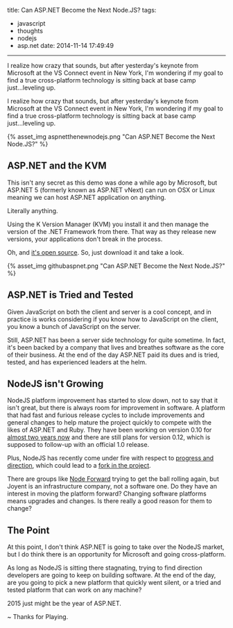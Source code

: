 title: Can ASP.NET Become the Next Node.JS?
tags:
  - javascript
  - thoughts
  - nodejs
  - asp.net
date: 2014-11-14 17:49:49
---
I realize how crazy that sounds, but after yesterday&#39;s keynote from Microsoft at the VS Connect event in New York, I&#39;m wondering if my goal to find a true cross-platform technology is sitting back at base camp just...leveling up.
<!-- more -->

I realize how crazy that sounds, but after yesterday's keynote from Microsoft at the VS Connect event in New York, I'm wondering if my goal to find a true cross-platform technology is sitting back at base camp just...leveling up.

{% asset_img aspnetthenewnodejs.png "Can ASP.NET Become the Next Node.JS?" %}

## ASP.NET and the KVM

This isn't any secret as this demo was done a while ago by Microsoft, but ASP.NET 5 (formerly known as ASP.NET vNext) can run on OSX or Linux meaning we can host ASP.NET application on anything.

Literally anything.

Using the K Version Manager (KVM) you install it and then manage the version of the .NET Framework from there. That way as they release new versions, your applications don't break in the process.

Oh, and [it's open source](https://github.com/aspnet/home). So, just download it and take a look.

{% asset_img githubaspnet.png "Can ASP.NET Become the Next Node.JS?" %}

## ASP.NET is Tried and Tested

Given JavaScript on both the client and server is a cool concept, and in practice is works considering if you know how to JavaScript on the client, you know a bunch of JavaScript on the server.

Still, ASP.NET has been a server side technology for quite sometime. In fact, it's been backed by a company that lives and breathes software as the core of their business. At the end of the day ASP.NET paid its dues and is tried, tested, and has experienced leaders at the helm.

## NodeJS isn't Growing

NodeJS platform improvement has started to slow down, not to say that it isn't great, but there is always room for improvement in software. A platform that had fast and furious release cycles to include improvements and general changes to help mature the project quickly to compete with the likes of ASP.NET and Ruby. They have been working on version 0.10 for [almost two years now](http://blog.nodejs.org/2013/03/11/node-v0-10-0-stable/) and there are still plans for version 0.12, which is supposed to follow-up with an official 1.0 release.

Plus, NodeJS has recently come under fire with respect to [progress and direction](http://readwrite.com/2014/11/12/node-js-joyent-possible-fork-schism), which could lead to a [fork in the project](http://dtrejo.com/why-is-node-being-forked.html). 

There are groups like [Node Forward](http://nodeforward.org/) trying to get the ball rolling again, but Joyent is an infrastructure company, not a software one. Do they have an interest in moving the platform forward? Changing software platforms means upgrades and changes. Is there really a good reason for them to change?

## The Point

At this point, I don't think ASP.NET is going to take over the NodeJS market, but I do think there is an opportunity for Microsoft and going cross-platform.

As long as NodeJS is sitting there stagnating, trying to find direction developers are going to keep on building software. At the end of the day, are you going to pick a new platform that quickly went silent, or a tried and tested platform that can work on any machine?

2015 just might be the year of ASP.NET.

~ Thanks for Playing.